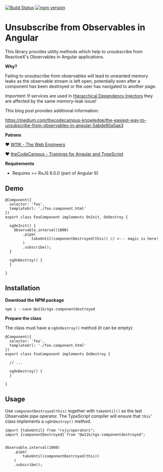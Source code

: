 
[![Build Status](https://travis-ci.org/w11k/ngx-componentdestroyed.svg?branch=master)](https://travis-ci.org/w11k/ngx-componentdestroyed)
[![npm version](https://badge.fury.io/js/%40w11k%2Fngx-componentdestroyed.svg)](https://badge.fury.io/js/%40w11k%2Fngx-componentdestroyed)

# Unsubscribe from Observables in Angular

This library provides utility methods which help to unsubscribe from ReactiveX's Observables in Angular applications.

**Why?**

Failing to unsubscribe from observables will lead to unwanted memory leaks as the observable stream is left open, potentially even after a component has been destroyed or the user has navigated to another page.

*Important*: If services are used in [Hierarchical Dependency Injectors](https://angular.io/guide/hierarchical-dependency-injection#hierarchical-dependency-injectors) they are affected by the same memory-leak issue!

This blog post provides additional information:

https://medium.com/thecodecampus-knowledge/the-easiest-way-to-unsubscribe-from-observables-in-angular-5abde80a5ae3

**Patrons**

❤️ [W11K - The Web Engineers](https://www.w11k.de/)

❤️ [theCodeCampus - Trainings for Angular and TypeScript](https://www.thecodecampus.de/)

**Requirements**

- Requires >= RxJS 6.0.0 (part of Angular 6)

## Demo

```
@Component({
  selector: 'foo',
  templateUrl: './foo.component.html'
})
export class FooComponent implements OnInit, OnDestroy {

  ngOnInit() {
    Observable.interval(1000)
        .pipe(
            takeUntil(componentDestroyed(this)) // <--- magic is here!
        )
        .subscribe();
  }

  ngOnDestroy() {
  }
  
}
```

## Installation

**Download the NPM package**

```
npm i --save @w11k/ngx-componentdestroyed
```

**Prepare the class**

The class must have a `ngOnDestroy()` method (it can be empty):

```
@Component({
  selector: 'foo',
  templateUrl: './foo.component.html'
})
export class FooComponent implements OnDestroy {

  // ...

  ngOnDestroy() {
  }
  
}
```

## Usage

Use `componentDestroyed(this)` together with `takeUntil()` as the last Observable pipe operator. The TypeScript compiler will ensure that `this`' class implements a `ngOnDestroy()` method.

```
import {takeUntil} from "rxjs/operators";
import {componentDestroyed} from "@w11k/ngx-componentdestroyed";


Observable.interval(1000)
    .pipe(
        takeUntil(componentDestroyed(this))
    )
    .subscribe();
```
